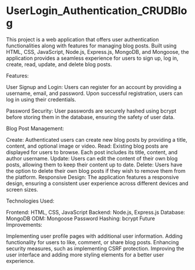# UserLogin_Authentication_CRUDBlog

This project is a web application that offers user authentication functionalities along with features for managing blog posts. Built using HTML, CSS, JavaScript, Node.js, Express.js, MongoDB, and Mongoose, the application provides a seamless experience for users to sign up, log in, create, read, update, and delete blog posts.

Features:

User Signup and Login: Users can register for an account by providing a username, email, and password. Upon successful registration, users can log in using their credentials.

Password Security: User passwords are securely hashed using bcrypt before storing them in the database, ensuring the safety of user data.

Blog Post Management:

Create: Authenticated users can create new blog posts by providing a title, content, and optional image or video.
Read: Existing blog posts are displayed for users to browse. Each post includes its title, content, and author username.
Update: Users can edit the content of their own blog posts, allowing them to keep their content up to date.
Delete: Users have the option to delete their own blog posts if they wish to remove them from the platform.
Responsive Design: The application features a responsive design, ensuring a consistent user experience across different devices and screen sizes.

Technologies Used:

Frontend: HTML, CSS, JavaScript
Backend: Node.js, Express.js
Database: MongoDB
ODM: Mongoose
Password Hashing: bcrypt
Future Improvements:

Implementing user profile pages with additional user information.
Adding functionality for users to like, comment, or share blog posts.
Enhancing security measures, such as implementing CSRF protection.
Improving the user interface and adding more styling elements for a better user experience.
